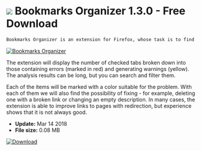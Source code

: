# ![](https://cdn.softexe.net/static/icon/1/bookmarks-organizer-10547.png) Bookmarks Organizer 1.3.0 - Free Download

```sh
Bookmarks Organizer is an extension for Firefox, whose task is to find bookmarks that can cause problems, ie containing redirects, wrong addresses or duplicates in different folders with tabs. To do this, after starting the extension, you should initiate a bookmark check.
```
[![Bookmarks Organizer](https://gallery.dpcdn.pl/imgc/Tools/81125/g_-_420x350_1.5_-_x2dda60de-4196-4112-9d15-e2beb7d7fa78.png)](https://softexe.net/win/internet/browser-add-ons/bookmarks-organizer:pRedg.html)

The extension will display the number of checked tabs broken down into those containing errors (marked in red) and generating warnings (yellow). The analysis results can be long, but you can search and filter them.
 
 Each of the items will be marked with a color suitable for the problem. With each of them we will also find the possibility of fixing - for example, deleting one with a broken link or changing an empty description. In many cases, the extension is able to improve links to pages with redirection, but experience shows that it is not always good.


- **Update:** Mar 14 2018
- **File size:** 0.08 MB

[![Download](https://cdn.softexe.net/static/img/download.png)](https://softexe.net/win/internet/browser-add-ons/bookmarks-organizer:pRedg.html)

